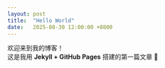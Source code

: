 ```yaml
---
layout: post
title:  "Hello World"
date:   2025-08-30 12:00:00 +0800
---
```


欢迎来到我的博客！  
这是我用 **Jekyll + GitHub Pages** 搭建的第一篇文章 🎉
